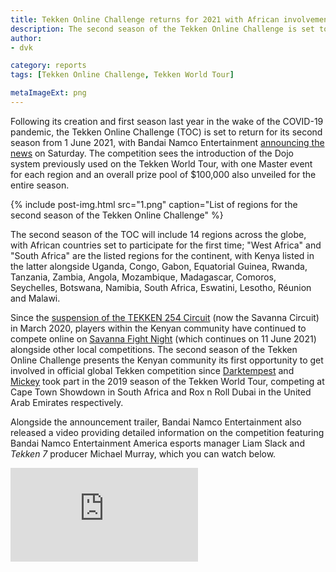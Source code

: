 ```yaml
---
title: Tekken Online Challenge returns for 2021 with African involvement
description: The second season of the Tekken Online Challenge is set to begin on 1 June 2021, with Dojo and Master events for all 14 regions.
author: 
- dvk

category: reports
tags: [Tekken Online Challenge, Tekken World Tour]

metaImageExt: png
---
```

Following its creation and first season last year in the wake of the COVID-19 pandemic, the Tekken Online Challenge (TOC) is set to return for its second season from 1 June 2021, with Bandai Namco Entertainment [announcing the news](https://twitter.com/BNEesports/status/1396073360233172996) on Saturday. The competition sees the introduction of the Dojo system previously used on the Tekken World Tour, with one Master event for each region and an overall prize pool of $100,000 also unveiled for the entire season.

{% include post-img.html src="1.png" caption="List of regions for the second season of the Tekken Online Challenge" %}

The second season of the TOC will include 14 regions across the globe, with African countries set to participate for the first time; "West Africa" and "South Africa" are the listed regions for the continent, with Kenya listed in the latter alongside Uganda, Congo, Gabon, Equatorial Guinea, Rwanda, Tanzania, Zambia, Angola, Mozambique, Madagascar, Comoros, Seychelles, Botswana, Namibia, South Africa, Eswatini, Lesotho, Réunion and Malawi.

Since the [suspension of the TEKKEN 254 Circuit](/news/2020/04/13/circuit-suspended) (now the Savanna Circuit) in March 2020, players within the Kenyan community have continued to compete online on [Savanna Fight Night](/fight-night) (which continues on 11 June 2021) alongside other local competitions. The second season of the Tekken Online Challenge presents the Kenyan community its first opportunity to get involved in official global Tekken competition since [Darktempest](/circuit/tekken/profile.html?id=0749083) and [Mickey](/circuit/tekken/profile.html?id=2907096) took part in the 2019 season of the Tekken World Tour, competing at Cape Town Showdown in South Africa and Rox n Roll Dubai in the United Arab Emirates respectively.


<aside>
    <p>Alongside the announcement trailer, Bandai Namco Entertainment also released a video providing detailed information on the competition featuring Bandai Namco Entertainment America esports manager Liam Slack and <em>Tekken 7</em> producer Michael Murray, which you can watch below.</p>
    <div class="video-container d-flex justify-content-center mb-3">
        <iframe class="video-showcase" src="https://www.youtube.com/embed/GTuPWkJsG4M" frameborder="0" allow="autoplay; encrypted-media" allowfullscreen></iframe>
    </div>
<aside>